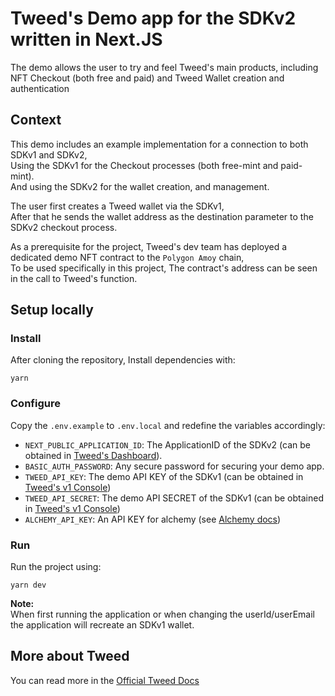 # Tweed's Demo app for the SDKv2 written in Next.JS

The demo allows the user to try and feel Tweed's main products, including NFT Checkout (both free and paid) and Tweed Wallet creation and authentication

## Context

This demo includes an example implementation for a connection to both SDKv1 and SDKv2,  
Using the SDKv1 for the Checkout processes (both free-mint and paid-mint).  
And using the SDKv2 for the wallet creation, and management.

The user first creates a Tweed wallet via the SDKv1,  
After that he sends the wallet address as the destination parameter to the SDKv2 checkout process.

As a prerequisite for the project, Tweed's dev team has deployed a dedicated demo NFT contract to the `Polygon Amoy` chain,  
To be used specifically in this project, The contract's address can be seen in the call to Tweed's function.

## Setup locally

### Install

After cloning the repository, Install dependencies with:

`yarn`

### Configure

Copy the `.env.example` to `.env.local` and redefine the variables accordingly:

- `NEXT_PUBLIC_APPLICATION_ID`: The ApplicationID of the SDKv2 (can be obtained in [Tweed's Dashboard](https://dashboard.paytweed.com/)).
- `BASIC_AUTH_PASSWORD`: Any secure password for securing your demo app.
- `TWEED_API_KEY`: The demo API KEY of the SDKv1 (can be obtained in [Tweed's v1 Console](https://console.paytweed.com/))
- `TWEED_API_SECRET`: The demo API SECRET of the SDKv1 (can be obtained in [Tweed's v1 Console](https://console.paytweed.com/))
- `ALCHEMY_API_KEY`: An API KEY for alchemy (see [Alchemy docs](https://docs.alchemy.com/docs/alchemy-quickstart-guide))

### Run

Run the project using:

`yarn dev`

**Note:**  
When first running the application or when changing the userId/userEmail the application will recreate an SDKv1 wallet.

## More about Tweed

You can read more in the [Official Tweed Docs](https://docs.paytweed.com)

